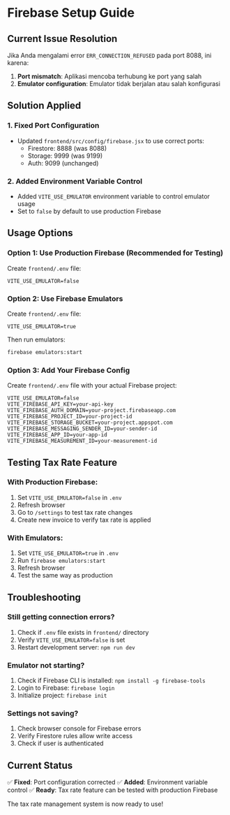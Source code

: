 # Firebase Setup Guide

## Current Issue Resolution

Jika Anda mengalami error `ERR_CONNECTION_REFUSED` pada port 8088, ini karena:

1. **Port mismatch**: Aplikasi mencoba terhubung ke port yang salah
2. **Emulator configuration**: Emulator tidak berjalan atau salah konfigurasi

## Solution Applied

### 1. Fixed Port Configuration
- Updated `frontend/src/config/firebase.jsx` to use correct ports:
  - Firestore: 8888 (was 8088)
  - Storage: 9999 (was 9199)
  - Auth: 9099 (unchanged)

### 2. Added Environment Variable Control
- Added `VITE_USE_EMULATOR` environment variable to control emulator usage
- Set to `false` by default to use production Firebase

## Usage Options

### Option 1: Use Production Firebase (Recommended for Testing)
Create `frontend/.env` file:
```env
VITE_USE_EMULATOR=false
```

### Option 2: Use Firebase Emulators
Create `frontend/.env` file:
```env
VITE_USE_EMULATOR=true
```

Then run emulators:
```bash
firebase emulators:start
```

### Option 3: Add Your Firebase Config
Create `frontend/.env` file with your actual Firebase project:
```env
VITE_USE_EMULATOR=false
VITE_FIREBASE_API_KEY=your-api-key
VITE_FIREBASE_AUTH_DOMAIN=your-project.firebaseapp.com
VITE_FIREBASE_PROJECT_ID=your-project-id
VITE_FIREBASE_STORAGE_BUCKET=your-project.appspot.com
VITE_FIREBASE_MESSAGING_SENDER_ID=your-sender-id
VITE_FIREBASE_APP_ID=your-app-id
VITE_FIREBASE_MEASUREMENT_ID=your-measurement-id
```

## Testing Tax Rate Feature

### With Production Firebase:
1. Set `VITE_USE_EMULATOR=false` in `.env`
2. Refresh browser
3. Go to `/settings` to test tax rate changes
4. Create new invoice to verify tax rate is applied

### With Emulators:
1. Set `VITE_USE_EMULATOR=true` in `.env`
2. Run `firebase emulators:start`
3. Refresh browser
4. Test the same way as production

## Troubleshooting

### Still getting connection errors?
1. Check if `.env` file exists in `frontend/` directory
2. Verify `VITE_USE_EMULATOR=false` is set
3. Restart development server: `npm run dev`

### Emulator not starting?
1. Check if Firebase CLI is installed: `npm install -g firebase-tools`
2. Login to Firebase: `firebase login`
3. Initialize project: `firebase init`

### Settings not saving?
1. Check browser console for Firebase errors
2. Verify Firestore rules allow write access
3. Check if user is authenticated

## Current Status

✅ **Fixed**: Port configuration corrected
✅ **Added**: Environment variable control
✅ **Ready**: Tax rate feature can be tested with production Firebase

The tax rate management system is now ready to use! 